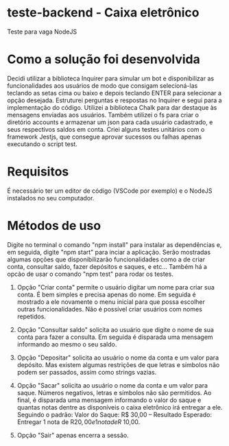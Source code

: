 # teste-backend - Caixa eletrônico
Teste para vaga NodeJS

# Como a solução foi desenvolvida
  Decidi utilizar a biblioteca Inquirer para simular um bot e disponibilizar as funcionalidades aos usuários de modo que consigam selecioná-las teclando 
as setas cima ou baixo e depois teclando ENTER para selecionar a opção desejada. Estruturei perguntas e respostas no Inquirer e segui para a implementação
do código. Utilizei a biblioteca Chalk para dar destaque às mensagens enviadas aos usuários. Também utilizei o fs para criar o diretório accounts e armazenar um json para cada usuário cadastrado, e seus respectivos saldos em conta. Criei alguns testes unitários com o framework Jestjs, que consegue aprovar sucessos ou falhas apenas executando o script test.

# Requisitos
É necessário ter um editor de código (VSCode por exemplo) e o NodeJS instalados no seu computador.

# Métodos de uso
Digite no terminal o comando "npm install" para instalar as dependências e, em seguida, digite "npm start" para inciar a aplicação.
Serão mostradas algumas opções que disponibilizarão funcionalidades como a de criar conta, consultar saldo, fazer depósitos e saques, e etc...
Também há a opcão de usar o comando "npm test" para rodar os testes. 

1. Opção "Criar conta"
permite o usuário digitar um nome para criar sua conta. É bem simples e precisa apenas do nome. Em seguida é mostrado a ele novamente o menu
inicial para que possa escolher outras funcionalidades. Não é possível criar usuários com nomes repetidos.

2. Opção "Consultar saldo"
solicita ao usuário que digite o nome de sua conta para fazer a consulta. Em seguida é disparada uma mensagem informando ao mesmo o seu saldo.

3. Opção "Depositar"
solicita ao usuário o nome da conta e um valor para depósito. Mas existem algumas restrições de que letras e símbolos não podem ser passados,
assim como strings vazias.

4. Opção "Sacar"
solicita ao usuário o nome da conta e um valor para saque. Números negativos, letras e símbolos não são permitidos.
Ao final, é disparada uma mensagem informando o valor do saque e quantas notas dentre as disponíveis o caixa eletrônico irá entregar a ele.
Seguindo o padrão: Valor do Saque: R$ 30,00 – Resultado Esperado: Entregar 1 nota de R$20,00 e 1 nota de R$ 10,00.

5. Opção "Sair"
apenas encerra a sessão.
